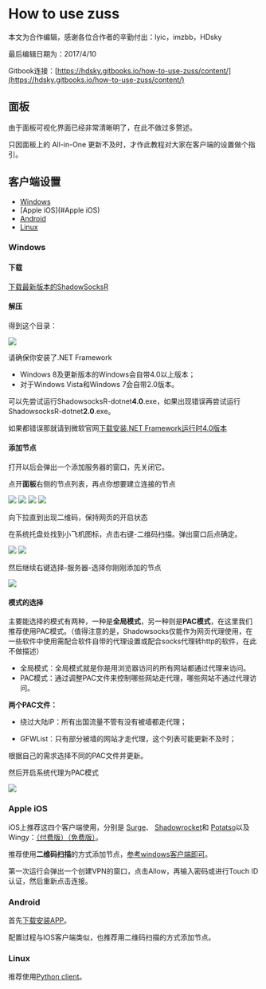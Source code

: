 # How to use zuss

本文为合作编辑，感谢各位合作者的辛勤付出：lyic，imzbb，HDsky

最后编辑日期为：2017/4/10

Gitbook连接：[https://hdsky.gitbooks.io/how-to-use-zuss/content/](https://hdsky.gitbooks.io/how-to-use-zuss/content/)

## 面板

由于面板可视化界面已经非常清晰明了，在此不做过多赘述。  

只因面板上的 All-in-One 更新不及时，才作此教程对大家在客户端的设置做个指引。

## 客户端设置

* [Windows](#Windows) 
* [Apple iOS](#Apple iOS)
* [Android](#Android)
* [Linux](#Linux)

### Windows

#### 下载
[下载最新版本的ShadowSocksR](https://github.com/shadowsocksr/shadowsocksr-csharp/releases) 

#### 解压

得到这个目录：

![](/assets/unzip.png)

请确保你安装了.NET Framework
  
* Windows 8及更新版本的Windows会自带4.0以上版本；
* 对于Windows Vista和Windows 7会自带2.0版本。  

可以先尝试运行ShadowsocksR-dotnet**4.0**.exe，如果出现错误再尝试运行ShadowsocksR-dotnet**2.0**.exe。

如果都错误那就请到微软官网[下载安装.NET Framework运行时4.0版本](https://www.microsoft.com/zh-CN/download/details.aspx?id=17851)

#### 添加节点

打开以后会弹出一个添加服务器的窗口，先关闭它。

点开**面板**右侧的节点列表，再点你想要建立连接的节点

![](/assets/table0.png)
![](/assets/table1.png)
![](/assets/table2.png)
![](/assets/table3.png)

向下拉直到出现二维码，保持网页的开启状态

在系统托盘处找到小飞机图标，点击右键-二维码扫描。弹出窗口后点确定。

![](/assets/fly.png)
![](/assets/erweima.png)

然后继续右键选择-服务器-选择你刚刚添加的节点

![](/assets/server.png)

#### 模式的选择

主要能选择的模式有两种，一种是**全局模式**，另一种则是**PAC模式**，在这里我们推荐使用PAC模式。（值得注意的是，Shadowsocks仅能作为网页代理使用，在一些软件中使用需配合软件自带的代理设置或配合socks代理转http的软件，在此不做描述）

* 全局模式：全局模式就是你是用浏览器访问的所有网站都通过代理来访问。  
* PAC模式：通过调整PAC文件来控制哪些网站走代理，哪些网站不通过代理访问。  

**两个PAC文件：**

* 绕过大陆IP：所有出国流量不管有没有被墙都走代理；

* GFWList：只有部分被墙的网站才走代理，这个列表可能更新不及时；

根据自己的需求选择不同的PAC文件并更新。

然后开启系统代理为PAC模式

![](/assets/changePAC.png)

### Apple iOS

iOS上推荐这四个客户端使用，分别是
[Surge](https://itunes.apple.com/cn/app/surge-web-developer-tool-and-proxy-utility/id1040100637?mt=8)、
[Shadowrocket](https://itunes.apple.com/cn/app/shadowrocket/id932747118?mt=8)和
[Potatso](https://itunes.apple.com/cn/app/土豆丝-potatso-强大的网络工具/id1070901416?mt=8)以及
Wingy：[（付费版）](https://itunes.apple.com/cn/app/shadowsocks-wingy-proxy-for-http-socks5-ss/id1148026741?mt=8)[（免费版）](https://itunes.apple.com/cn/app/wingy-http-s-socks5-proxy-utility/id1178584911?mt=8)。

推荐使用**二维码扫描**的方式添加节点，[参考windows客户端即可](#添加节点)。

第一次运行会弹出一个创建VPN的窗口，点击Allow，再输入密码或进行Touch ID认证，然后重新点击连接。

### Android

首先[下载安装APP](https://github.com/shadowsocksr/shadowsocksr-android/releases)。

配置过程与IOS客户端类似，也推荐用二维码扫描的方式添加节点。

### Linux

推荐使用[Python client](https://github.com/breakwa11/shadowsocks-rss/wiki/Python-client-setup-%28Mult-language%29)。

